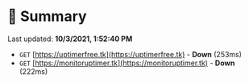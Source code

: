 # 📖 Summary
Last updated: **10/3/2021, 1:52:40 PM**

- `GET` [https://uptimerfree.tk](https://uptimerfree.tk) - **Down** (253ms)
- `GET` [https://monitoruptimer.tk](https://monitoruptimer.tk) - **Down** (222ms)
